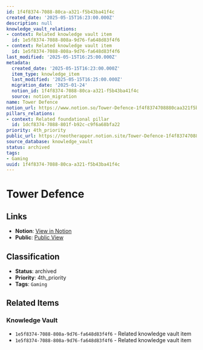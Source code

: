 ```yaml
---
id: 1f4f8374-7088-80ca-a321-f5b43ba41f4c
created_date: '2025-05-15T16:23:00.000Z'
description: null
knowledge_vault_relations:
- context: Related knowledge vault item
  id: 1e5f8374-7088-808a-9d76-fa648d83f4f6
- context: Related knowledge vault item
  id: 1e5f8374-7088-808a-9d76-fa648d83f4f6
last_modified: '2025-05-15T16:25:00.000Z'
metadata:
  created_date: '2025-05-15T16:23:00.000Z'
  item_type: knowledge_item
  last_modified: '2025-05-15T16:25:00.000Z'
  migration_date: '2025-01-24'
  notion_id: 1f4f8374-7088-80ca-a321-f5b43ba41f4c
  source: notion_migration
name: Tower Defence
notion_url: https://www.notion.so/Tower-Defence-1f4f8374708880caa321f5b43ba41f4c
pillars_relations:
- context: Related foundational pillar
  id: 1dcf8374-7088-801f-b92c-c9f6a68bfa22
priority: 4th_priority
public_url: https://neotherapper.notion.site/Tower-Defence-1f4f8374708880caa321f5b43ba41f4c
source_database: knowledge_vault
status: archived
tags:
- Gaming
uuid: 1f4f8374-7088-80ca-a321-f5b43ba41f4c
---
```


# Tower Defence

## Links

- **Notion**: [View in Notion](https://www.notion.so/Tower-Defence-1f4f8374708880caa321f5b43ba41f4c)
- **Public**: [Public View](https://neotherapper.notion.site/Tower-Defence-1f4f8374708880caa321f5b43ba41f4c)

## Classification

- **Status**: archived
- **Priority**: 4th_priority
- **Tags**: `Gaming`

## Related Items

### Knowledge Vault
- `1e5f8374-7088-808a-9d76-fa648d83f4f6` - Related knowledge vault item
- `1e5f8374-7088-808a-9d76-fa648d83f4f6` - Related knowledge vault item